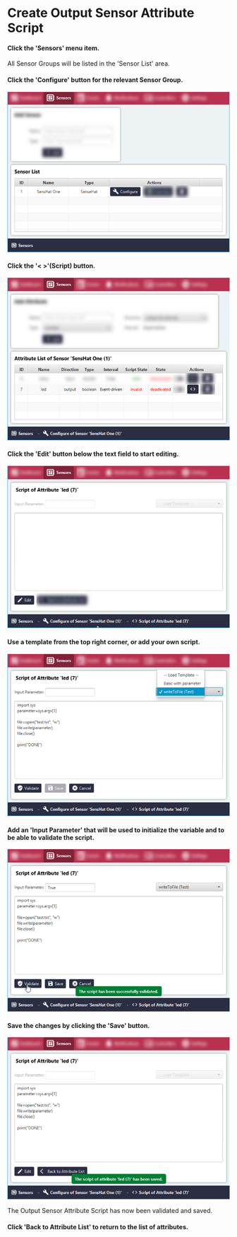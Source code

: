 # Create Output Sensor Attribute Script

#### Click the 'Sensors' menu item.
All Sensor Groups will be listed in the 'Sensor List' area.

#### Click the 'Configure' button for the relevant Sensor Group.

![Screenshot](../images/create-output-sensor-attribute-script-1.png)

#### Click the '< >'(Script) button.

![Screenshot](../images/create-output-sensor-attribute-script-2.png)

#### Click the 'Edit' button below the text field to start editing.

![Screenshot](../images/create-output-sensor-attribute-script-3.png)

#### Use a template from the top right corner, or add your own script.

![Screenshot](../images/create-output-sensor-attribute-script-4.png)

#### Add an 'Input Parameter' that will be used to initialize the variable and to be able to validate the script.

![Screenshot](../images/create-output-sensor-attribute-script-5.png)

#### Save the changes by clicking the 'Save' button.

![Screenshot](../images/create-output-sensor-attribute-script-6.png)

The Output Sensor Attribute Script has now been validated and saved.

#### Click 'Back to Attribute List' to return to the list of attributes.
